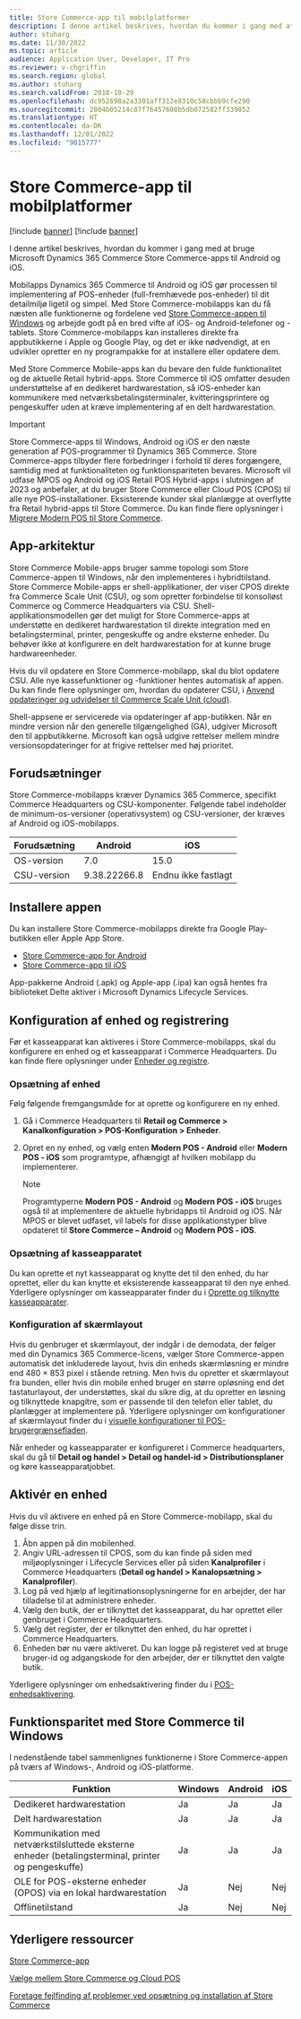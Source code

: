 ```yaml
---
title: Store Commerce-app til mobilplatformer
description: I denne artikel beskrives, hvordan du kommer i gang med at bruge Microsoft Dynamics 365 Commerce Store Commerce-app til Android og iOS.
author: stuharg
ms.date: 11/30/2022
ms.topic: article
audience: Application User, Developer, IT Pro
ms.reviewer: v-chgriffin
ms.search.region: global
ms.author: stuharg
ms.search.validFrom: 2018-10-29
ms.openlocfilehash: dc952698a2a3301aff312e8310c58cbbb9cfe290
ms.sourcegitcommit: 2804b05214c87f76457608b5db072582ff339852
ms.translationtype: HT
ms.contentlocale: da-DK
ms.lasthandoff: 12/01/2022
ms.locfileid: "9815777"
---
```

# <a name="store-commerce-app-for-mobile-platforms"></a>Store Commerce-app til mobilplatformer

[!include [banner](../includes/banner.md)]
[!include [banner](../includes/preview-banner.md)]

I denne artikel beskrives, hvordan du kommer i gang med at bruge Microsoft Dynamics 365 Commerce Store Commerce-apps til Android og iOS.

Mobilapps Dynamics 365 Commerce til Android og iOS gør processen til implementering af POS-enheder (full-fremhævede pos-enheder) til dit detailmiljø ligetil og simpel. Med Store Commerce-mobilapps kan du få næsten alle funktionerne og fordelene ved [Store Commerce-appen til Windows](store-commerce.md) og arbejde godt på en bred vifte af iOS- og Android-telefoner og -tablets. Store Commerce-mobilapps kan installeres direkte fra appbutikkerne i Apple og Google Play, og det er ikke nødvendigt, at en udvikler opretter en ny programpakke for at installere eller opdatere dem. 

Med Store Commerce Mobile-apps kan du bevare den fulde funktionalitet og de aktuelle Retail hybrid-apps. Store Commerce til iOS omfatter desuden understøttelse af en dedikeret hardwarestation, så iOS-enheder kan kommunikere med netværksbetalingsterminaler, kvitteringsprintere og pengeskuffer uden at kræve implementering af en delt hardwarestation. 

> [!IMPORTANT]
> Store Commerce-apps til Windows, Android og iOS er den næste generation af POS-programmer til Dynamics 365 Commerce. Store Commerce-apps tilbyder flere forbedringer i forhold til deres forgængere, samtidig med at funktionaliteten og funktionspariteten bevares. Microsoft vil udfase MPOS og Android og iOS Retail POS Hybrid-apps i slutningen af 2023 og anbefaler, at du bruger Store Commerce eller Cloud POS (CPOS) til alle nye POS-installationer. Eksisterende kunder skal planlægge at overflytte fra Retail hybrid-apps til Store Commerce. Du kan finde flere oplysninger i [Migrere Modern POS til Store Commerce](pos-extension/migrate-mpos-store-commerce.md). 

## <a name="app-architecture"></a>App-arkitektur

Store Commerce Mobile-apps bruger samme topologi som Store Commerce-appen til Windows, når den implementeres i hybridtilstand. Store Commerce Mobile-apps er shell-applikationer, der viser CPOS direkte fra Commerce Scale Unit (CSU), og som opretter forbindelse til konsolløst Commerce og Commerce Headquarters via CSU. Shell-applikationsmodellen gør det muligt for Store Commerce-apps at understøtte en dedikeret hardwarestation til direkte integration med en betalingsterminal, printer, pengeskuffe og andre eksterne enheder. Du behøver ikke at konfigurere en delt hardwarestation for at kunne bruge hardwareenheder. 

Hvis du vil opdatere en Store Commerce-mobilapp, skal du blot opdatere CSU. Alle nye kassefunktioner og -funktioner hentes automatisk af appen. Du kan finde flere oplysninger om, hvordan du opdaterer CSU, i [Anvend opdateringer og udvidelser til Commerce Scale Unit (cloud)](../../fin-ops-core/dev-itpro/deployment/update-retail-channel.md).

Shell-appsene er servicerede via opdateringer af app-butikken. Når en mindre version når den generelle tilgængelighed (GA), udgiver Microsoft den til appbutikkerne. Microsoft kan også udgive rettelser mellem mindre versionsopdateringer for at frigive rettelser med høj prioritet.

## <a name="prerequisites"></a>Forudsætninger

Store Commerce-mobilapps kræver Dynamics 365 Commerce, specifikt Commerce Headquarters og CSU-komponenter. Følgende tabel indeholder de minimum-os-versioner (operativsystem) og CSU-versioner, der kræves af Android og iOS-mobilapps. 

| Forudsætning | Android      | iOS  |
| ------------ | ------------ | ---- |
| OS-version   | 7.0          | 15.0 |
| CSU-version  | 9.38.22266.8 | Endnu ikke fastlagt  |

## <a name="install-the-app"></a>Installere appen

Du kan installere Store Commerce-mobilapps direkte fra Google Play-butikken eller Apple App Store. 

- [Store Commerce-app for Android](https://aka.ms/storecommerceandroid)
- [Store Commerce-app til iOS](https://aka.ms/storecommerceios)

App-pakkerne Android (.apk) og Apple-app (.ipa) kan også hentes fra biblioteket Delte aktiver i Microsoft Dynamics Lifecycle Services. 

## <a name="device-and-register-setup"></a>Konfiguration af enhed og registrering

Før et kasseapparat kan aktiveres i Store Commerce-mobilapps, skal du konfigurere en enhed og et kasseapparat i Commerce Headquarters. Du kan finde flere oplysninger under [Enheder og registre](../implementation-considerations-devices.md). 

### <a name="device-setup"></a>Opsætning af enhed

Følg følgende fremgangsmåde for at oprette og konfigurere en ny enhed.

1. Gå i Commerce Headquarters til **Retail og Commerce \> Kanalkonfiguration \> POS-Konfiguration \> Enheder**. 
1. Opret en ny enhed, og vælg enten **Modern POS - Android** eller **Modern POS - iOS** som programtype, afhængigt af hvilken mobilapp du implementerer. 

    > [!NOTE] 
    > Programtyperne **Modern POS - Android** og **Modern POS - iOS** bruges også til at implementere de aktuelle hybridapps til Android og iOS. Når MPOS er blevet udfaset, vil labels for disse applikationstyper blive opdateret til **Store Commerce – Android** og **Modern POS - iOS**. 

### <a name="register-setup"></a>Opsætning af kasseapparatet

Du kan oprette et nyt kasseapparat og knytte det til den enhed, du har oprettet, eller du kan knytte et eksisterende kasseapparat til den nye enhed. Yderligere oplysninger om kasseapparater finder du i [Oprette og tilknytte kasseapparater](../tasks/create-associate-registers.md).

### <a name="screen-layout-setup"></a>Konfiguration af skærmlayout

Hvis du genbruger et skærmlayout, der indgår i de demodata, der følger med din Dynamics 365 Commerce-licens, vælger Store Commerce-appen automatisk det inkluderede layout, hvis din enheds skærmløsning er mindre end 480 &times; 853 pixel i stående retning. Men hvis du opretter et skærmlayout fra bunden, eller hvis din mobile enhed bruger en større opløsning end det tastaturlayout, der understøttes, skal du sikre dig, at du opretter en løsning og tilknyttede knapgitre, som er passende til den telefon eller tablet, du planlægger at implementere på. Yderligere oplysninger om konfigurationer af skærmlayout finder du i [visuelle konfigurationer til POS-brugergrænsefladen](../pos-screen-layouts.md). 

Når enheder og kasseapparater er konfigureret i Commerce headquarters, skal du gå til **Detail og handel \> Detail og handel-id \> Distributionsplaner** og køre kasseapparatjobbet.

## <a name="activate-a-device"></a>Aktivér en enhed

Hvis du vil aktivere en enhed på en Store Commerce-mobilapp, skal du følge disse trin.

1. Åbn appen på din mobilenhed.
1. Angiv URL-adressen til CPOS, som du kan finde på siden med miljøoplysninger i Lifecycle Services eller på siden **Kanalprofiler** i Commerce Headquarters (**Detail og handel \> Kanalopsætning \> Kanalprofiler**).
1. Log på ved hjælp af legitimationsoplysningerne for en arbejder, der har tilladelse til at administrere enheder.
1. Vælg den butik, der er tilknyttet det kasseapparat, du har oprettet eller genbruget i Commerce Headquarters.
1. Vælg det register, der er tilknyttet den enhed, du har oprettet i Commerce Headquarters.
1. Enheden bør nu være aktiveret. Du kan logge på registeret ved at bruge bruger-id og adgangskode for den arbejder, der er tilknyttet den valgte butik. 

Yderligere oplysninger om enhedsaktivering finder du i [POS-enhedsaktivering](retail-device-activation.md#activate-a-modern-pos-or-cloud-pos-device-by-using-guided-activation).

## <a name="feature-parity-with-store-commerce-for-windows"></a>Funktionsparitet med Store Commerce til Windows

I nedenstående tabel sammenlignes funktionerne i Store Commerce-appen på tværs af Windows-, Android og iOS-platforme.

| Funktion                                                                               | Windows | Android | iOS |
| ------------------------------------------------------------------------------------- | ------- | ------- | --- |
| Dedikeret hardwarestation                                                            | Ja     | Ja     | Ja |
| Delt hardwarestation                                                               | Ja     | Ja     | Ja |
| Kommunikation med netværkstilsluttede eksterne enheder (betalingsterminal, printer og pengeskuffe) | Ja     | Ja     | Ja |
| OLE for POS-eksterne enheder (OPOS) via en lokal hardwarestation             | Ja     | Nej      | Nej  |
| Offlinetilstand                                                                          | Ja     | Nej      | Nej  |

## <a name="additional-resources"></a>Yderligere ressourcer

[Store Commerce-app](store-commerce.md)

[Vælge mellem Store Commerce og Cloud POS](../mpos-or-cpos.md)

[Foretage fejlfinding af problemer ved opsætning og installation af Store Commerce](../troubleshoot/store-commerce-setup-installation.md)
